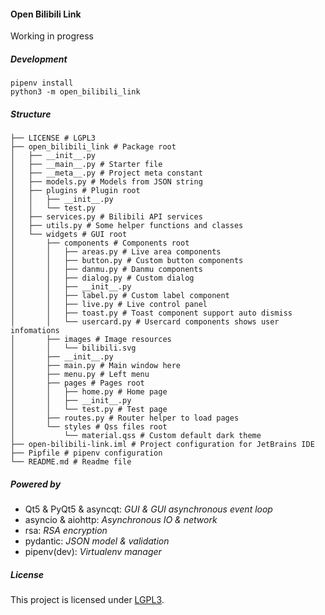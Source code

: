 #### Open Bilibili Link
Working in progress

##### Development
```shell script
pipenv install
python3 -m open_bilibili_link
```

##### Structure
```text
├── LICENSE # LGPL3
├── open_bilibili_link # Package root
│   ├── __init__.py
│   ├── __main__.py # Starter file
│   ├── __meta__.py # Project meta constant
│   ├── models.py # Models from JSON string
│   ├── plugins # Plugin root
│   │   ├── __init__.py
│   │   └── test.py
│   ├── services.py # Bilibili API services
│   ├── utils.py # Some helper functions and classes
│   └── widgets # GUI root
│       ├── components # Components root 
│       │   ├── areas.py # Live area components
│       │   ├── button.py # Custom button components
│       │   ├── danmu.py # Danmu components
│       │   ├── dialog.py # Custom dialog
│       │   ├── __init__.py
│       │   ├── label.py # Custom label component
│       │   ├── live.py # Live control panel
│       │   ├── toast.py # Toast component support auto dismiss
│       │   └── usercard.py # Usercard components shows user infomations
│       ├── images # Image resources
│       │   └── bilibili.svg
│       ├── __init__.py
│       ├── main.py # Main window here
│       ├── menu.py # Left menu
│       ├── pages # Pages root
│       │   ├── home.py # Home page
│       │   ├── __init__.py
│       │   └── test.py # Test page
│       ├── routes.py # Router helper to load pages
│       └── styles # Qss files root
│           └── material.qss # Custom default dark theme
├── open-bilibili-link.iml # Project configuration for JetBrains IDE
├── Pipfile # pipenv configuration
└── README.md # Readme file
```

##### Powered by
- Qt5 & PyQt5 & asyncqt: _GUI & GUI asynchronous event loop_
- asyncio & aiohttp: _Asynchronous IO & network_
- rsa: _RSA encryption_
- pydantic: _JSON model & validation_
- pipenv(dev): _Virtualenv manager_

##### License
This project is licensed under [LGPL3](https://github.com/BruceZhang1993/open-bilibili-link/blob/master/LICENSE).

